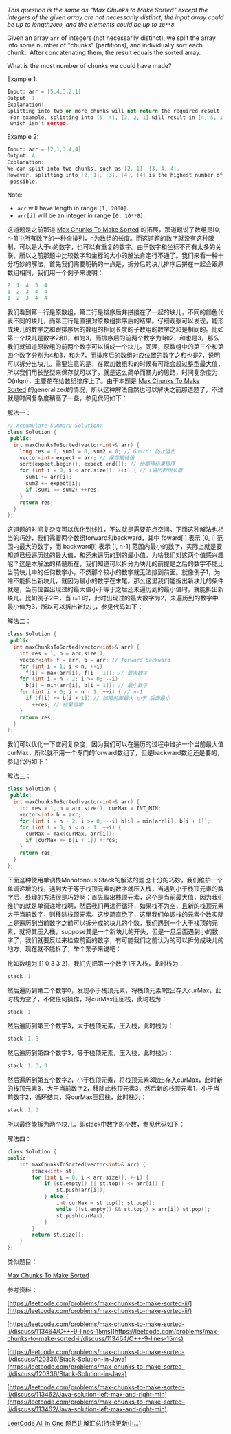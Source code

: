 _This question is the same as "Max Chunks to Make Sorted" except the integers of the given array are not necessarily distinct, the input array could be up to length`2000`, and the elements could be up to `10**8`._

Given an array `arr` of integers (not necessarily distinct), we split the array into some number of "chunks" (partitions), and individually sort each chunk.  After concatenating them, the result equals the sorted array.

What is the most number of chunks we could have made?

Example 1:

```cpp
Input: arr = [5,4,3,2,1]
Output: 1
Explanation:
Splitting into two or more chunks will not return the required result.
 For example, splitting into [5, 4], [3, 2, 1] will result in [4, 5, 1, 2, 3],
 which isn't sorted.
```

Example 2:

```cpp
Input: arr = [2,1,3,4,4]
Output: 4
Explanation:
We can split into two chunks, such as [2, 1], [3, 4, 4].
However, splitting into [2, 1], [3], [4], [4] is the highest number of chunks
 possible.
```

Note:

- `arr` will have length in range `[1, 2000]`.
- `arr[i]` will be an integer in range `[0, 10**8]`.

这道题是之前那道 [Max Chunks To Make Sorted](http://www.cnblogs.com/grandyang/p/8823944.html) 的拓展，那道题说了数组是\[0, n-1\]中所有数字的一种全排列，n为数组的长度。而这道题的数字就没有这种限制，可以是大于n的数字，也可以有重复的数字。由于数字和坐标不再有太多的关联，所以之前那题中比较数字和坐标的大小的解法肯定行不通了。我们来看一种十分巧妙的解法，首先我们需要明确的一点是，拆分后的块儿排序后拼在一起会跟原数组相同，我们用一个例子来说明：

```cpp
2  1  4  3  4
1  2  3  4  4
1  2  3  4  4
```

我们看到第一行是原数组，第二行是排序后并拼接在了一起的块儿，不同的颜色代表不同的块儿，而第三行是直接对原数组排序后的结果。仔细观察可以发现，能形成块儿的数字之和跟排序后的数组的相同长度的子数组的数字之和是相同的。比如第一个块儿是数字2和1，和为3，而排序后的前两个数字为1和2，和也是3，那么我们就知道原数组的前两个数字可以拆成一个块儿。同理，原数组中的第三个和第四个数字分别为4和3，和为7，而排序后的数组对应位置的数字之和也是7，说明可以拆分出块儿。需要注意的是，在累加数组和的时候有可能会超过整型最大值，所以我们用长整型来保存就可以了。就是这么简单而暴力的思路，时间复杂度为O(nlgn)，主要花在给数组排序上了。由于本题是 [Max Chunks To Make Sorted](http://www.cnblogs.com/grandyang/p/8823944.html) 的generalized的情况，所以这种解法自然也可以解决之前那道题了，不过就是时间复杂度稍高了一些，参见代码如下：

解法一：

```cpp
// Accumulate-Summary-Solution:
class Solution {
 public:
  int maxChunksToSorted(vector<int>& arr) {
    long res = 0, sum1 = 0, sum2 = 0; // Guard: 防止溢出
    vector<int> expect = arr; // 保存期待值
    sort(expect.begin(), expect.end()); // 给期待结果排序
    for (int i = 0; i < arr.size(); ++i) { // i遍历数组长度
      sum1 += arr[i];
      sum2 += expect[i];
      if (sum1 == sum2) ++res;
    }
    return res;
  }
};
```

这道题的时间复杂度可以优化到线性，不过就是需要花点空间。下面这种解法也相当的巧妙，我们需要两个数组forward和backward，其中 foward\[i\] 表示 \[0, i\] 范围内最大的数字，而 backward\[i\] 表示 \[i, n-1\] 范围内最小的数字，实际上就是要知道已经遍历过的最大值，和还未遍历的到的最小值。为啥我们对这两个值感兴趣呢？这是本解法的精髓所在，我们知道可以拆分为块儿的前提是之后的数字不能比当前块儿中的任何数字小，不然那个较小的数字就无法排到前面。就像例子1，为啥不能拆出新块儿，就因为最小的数字在末尾。那么这里我们能拆出新块儿的条件就是，当前位置出现过的最大值小于等于之后还未遍历到的最小值时，就能拆出新块儿。比如例子2中，当 i=1 时，此时出现过的最大数字为2，未遍历到的数字中最小值为3，所以可以拆出新块儿，参见代码如下：

解法二：

```cpp
class Solution {
 public:
  int maxChunksToSorted(vector<int>& arr) {
    int res = 1, n = arr.size();
    vector<int> f = arr, b = arr; // forward backward
    for (int i = 1; i < n; ++i)
      f[i] = max(arr[i], f[i - 1]); // 最大数字 
    for (int i = n - 2; i >= 0; --i)
      b[i] = min(arr[i], b[i + 1]); // 最小数字
    for (int i = 0; i < n - 1; ++i) { // n-1
      if (f[i] <= b[i + 1]) // 如果前面最大 小于 后面最小
        ++res; // 结果自增
    }
    return res;
  }
};
```

我们可以优化一下空间复杂度，因为我们可以在遍历的过程中维护一个当前最大值curMax，所以就不用一个专门的forward数组了，但是backward数组还是要的，参见代码如下：

解法三：

```cpp
class Solution {
 public:
  int maxChunksToSorted(vector<int>& arr) {
    int res = 1, n = arr.size(), curMax = INT_MIN;
    vector<int> b = arr;    
    for (int i = n - 2; i >= 0; --i) b[i] = min(arr[i], b[i + 1]);
    for (int i = 0; i < n - 1; ++i) {
      curMax = max(curMax, arr[i]);
      if (curMax <= b[i + 1]) ++res;
    }
    return res;
  }
};
```

下面这种使用单调栈Monotonous Stack的解法的题也十分的巧妙，我们维护一个单调递增的栈，遇到大于等于栈顶元素的数字就压入栈，当遇到小于栈顶元素的数字后，处理的方法很是巧妙啊：首先取出栈顶元素，这个是当前最大值，因为我们维护的就是单调递增栈啊，然后我们再进行循环，如果栈不为空，且新的栈顶元素大于当前数字，则移除栈顶元素。这步简直绝了，这里我们单调栈的元素个数实际上是遍历到当前数字之前可以拆分成的块儿的个数，我们遇到一个大于栈顶的元素，就将其压入栈，suppose其是一个新块儿的开头，但是一旦后面遇到小的数字了，我们就要反过来检查前面的数字，有可能我们之前认为的可以拆分成块儿的地方，现在就不能拆了，举个栗子来说吧：

比如数组为 \[1 0 3 3 2\]，我们先把第一个数字1压入栈，此时栈为：

```cpp
stack：1
```

然后遍历到第二个数字0，发现小于栈顶元素，将栈顶元素1取出存入curMax，此时栈为空了，不做任何操作，将curMax压回栈，此时栈为：

```cpp
stack：1
```

然后遍历到第三个数字3，大于栈顶元素，压入栈，此时栈为：

```cpp
stack：1，3
```

然后遍历到第四个数字3，等于栈顶元素，压入栈，此时栈为：

```cpp
stack：1，3，3
```

然后遍历到第五个数字2，小于栈顶元素，将栈顶元素3取出存入curMax，此时新的栈顶元素3，大于当前数字2，移除此栈顶元素3，然后新的栈顶元素1，小于当前数字2，循环结束，将curMax压回栈，此时栈为：

```cpp
stack：1，3
```

所以最终能拆为两个块儿，即stack中数字的个数，参见代码如下：

解法四：

```cpp
class Solution {
public:
    int maxChunksToSorted(vector<int>& arr) {
        stack<int> st;
        for (int i = 0; i < arr.size(); ++i) {
            if (st.empty() || st.top() <= arr[i]) {
                st.push(arr[i]);
            } else {
                int curMax = st.top(); st.pop();
                while (!st.empty() && st.top() > arr[i]) st.pop();
                st.push(curMax);
            }
        }
        return st.size();
    }
};
```

类似题目：

[Max Chunks To Make Sorted](http://www.cnblogs.com/grandyang/p/8823944.html)

参考资料：

[https://leetcode.com/problems/max-chunks-to-make-sorted-ii/](https://leetcode.com/problems/max-chunks-to-make-sorted-ii/)

[https://leetcode.com/problems/max-chunks-to-make-sorted-ii/discuss/113464/C++-9-lines-15ms](https://leetcode.com/problems/max-chunks-to-make-sorted-ii/discuss/113464/C++-9-lines-15ms)

[https://leetcode.com/problems/max-chunks-to-make-sorted-ii/discuss/120336/Stack-Solution-in-Java](https://leetcode.com/problems/max-chunks-to-make-sorted-ii/discuss/120336/Stack-Solution-in-Java)

[https://leetcode.com/problems/max-chunks-to-make-sorted-ii/discuss/113462/Java-solution-left-max-and-right-min](https://leetcode.com/problems/max-chunks-to-make-sorted-ii/discuss/113462/Java-solution-left-max-and-right-min).

[LeetCode All in One 题目讲解汇总(持续更新中...)](http://www.cnblogs.com/grandyang/p/4606334.html)
